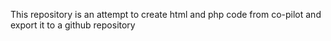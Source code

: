 This repository is an attempt to create html and php code from co-pilot and export it to a github repository

